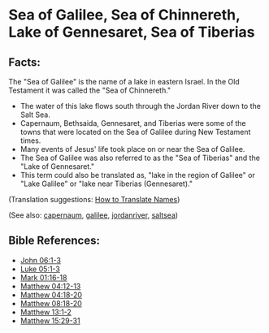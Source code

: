 # Sea of Galilee, Sea of Chinnereth, Lake of Gennesaret, Sea of Tiberias #

## Facts: ##

The "Sea of Galilee" is the name of a lake in eastern Israel. In the Old Testament it was called the "Sea of Chinnereth."

 * The water of this lake flows south through the Jordan River down to the Salt Sea.
 * Capernaum, Bethsaida, Gennesaret, and Tiberias were some of the towns that were located on the Sea of Galilee during New Testament times.
 * Many events of Jesus' life took place on or near the Sea of Galilee.
 * The Sea of Galilee was also referred to as the "Sea of Tiberias" and the "Lake of Gennesaret."
 * This term could also be translated as, "lake in the region of Galilee" or "Lake Galilee" or "lake near Tiberias (Gennesaret)."

(Translation suggestions: [How to Translate Names](https://git.door43.org/Door43/en-ta-translate-vol1/src/master/content/translate_names.md))

(See also: [capernaum](../other/capernaum.md), [galilee](../other/galilee.md), [jordanriver](../other/jordanriver.md), [saltsea](../other/saltsea.md))

## Bible References: ##

* [John 06:1-3](https://door43.org/en/bible/notes/jhn/06/01)
* [Luke 05:1-3](https://door43.org/en/bible/notes/luk/05/01)
* [Mark 01:16-18](https://door43.org/en/bible/notes/mrk/01/16)
* [Matthew 04:12-13](https://door43.org/en/bible/notes/mat/04/12)
* [Matthew 04:18-20](https://door43.org/en/bible/notes/mat/04/18)
* [Matthew 08:18-20](https://door43.org/en/bible/notes/mat/08/18)
* [Matthew 13:1-2](https://door43.org/en/bible/notes/mat/13/01)
* [Matthew 15:29-31](https://door43.org/en/bible/notes/mat/15/29)


